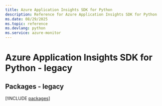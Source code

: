 ```yaml
---
title: Azure Application Insights SDK for Python
description: Reference for Azure Application Insights SDK for Python
ms.date: 08/29/2025
ms.topic: reference
ms.devlang: python
ms.service: azure-monitor
---
```

# Azure Application Insights SDK for Python - legacy
## Packages - legacy
[!INCLUDE [packages](application-insights-index.md)]